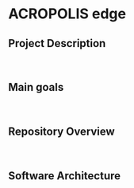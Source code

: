 # ACROPOLIS edge

## Project Description

<br/>

## Main goals

<br/>

## Repository Overview

<br/>

## Software Architecture

<br/>

